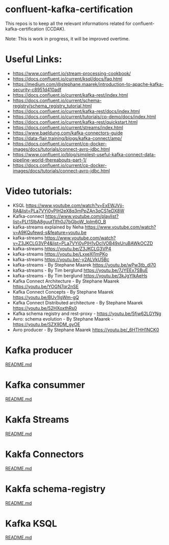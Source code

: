 # confluent-kafka-certification
This repos is to keep all the relevant informations related for confluent-kafka-certification (CCDAK).

Note: This is work in progress, it will be improved overtime. 

# Useful Links: #
* https://www.confluent.io/stream-processing-cookbook/
* https://docs.confluent.io/current/ksql/docs/faq.html
* https://medium.com/@stephane.maarek/introduction-to-apache-kafka-security-c8951d410adf
* https://docs.confluent.io/current/kafka-rest/index.html
* https://docs.confluent.io/current/schema-registry/schema_registry_tutorial.html
* https://docs.confluent.io/current/kafka-rest/docs/index.html
* https://docs.confluent.io/current/tutorials/cp-demo/docs/index.html
* https://docs.confluent.io/current/kafka-rest/quickstart.html
* https://docs.confluent.io/current/streams/index.html
* https://www.baeldung.com/kafka-connectors-guide
* https://data-flair.training/blogs/kafka-connect/amp/
* https://docs.confluent.io/current/cp-docker-images/docs/tutorials/connect-avro-jdbc.html
* https://www.confluent.io/blog/simplest-useful-kafka-connect-data-pipeline-world-thereabouts-part-1/
* https://docs.confluent.io/current/cp-docker-images/docs/tutorials/connect-avro-jdbc.html


# Video tutorials:
* KSQL https://www.youtube.com/watch?v=ExEWJVjj-RA&list=PLa7VYi0yPIH2eX8q3mPpZAn3qCS1eDX8W
* Kafka-connect https://www.youtube.com/playlist?list=PLt1SIbA8guutTlfh0J7bGboW_Iplm6O_B
* kafka-streams explained by Neha https://www.youtube.com/watch?v=A9KQufewd-s&feature=youtu.be
* kafka-streams https://www.youtube.com/watch?v=Z3JKCLG3VP4&list=PLa7VYi0yPIH1vDclVOB49xUruBAWkOCZD
* kafka-streams https://youtu.be/Z3JKCLG3VP4
* kafka-streams https://youtu.be/LxxeXI1mPKo
* kafka-streams https://youtu.be/-y2ALVkU5Bc
* kafka-streams - By Stephane Maarek https://youtu.be/wPw3tb_dl70
* kafka-streams - By Tim berglund https://youtu.be/7JYEEx7SBuE
* kafka-streams - By Tim berglund https://youtu.be/3kJgYIkAeHs
* Kafka Connect Architecture - By Stephane Maarek https://youtu.be/YOGN7qr2nSE
* Kafka Connect Concepts - By Stephane Maarek https://youtu.be/BUv1IgWm-gQ
* Kafka Connect Distributed architecture - By Stephane Maarek https://youtu.be/52HXoxthRs0
* Kafka schema registry and rest-proxy - https://youtu.be/5fjw62LGYNg
* Avro: schema evolution - By Stephane Maarek - https://youtu.be/SZX9DM_gyOE
* Avro producer - By Stephane Maarek https://youtu.be/_6HTHH1NCK0

# Kafka producer
[README.md](kafka-producer/README.md)
# Kafka consummer
[README.md](kafka-consumer/README.md)
# Kakfa Streams
[README.md](kafka-streams/README.md)
# Kakfa Connectors
[README.md](kafka-connectors/README.md)
# Kakfa schema-registry
[README.md](kafka-schema-registry/README.md)
# Kafka KSQL
[README.md](kafka-ksql/README.md)
